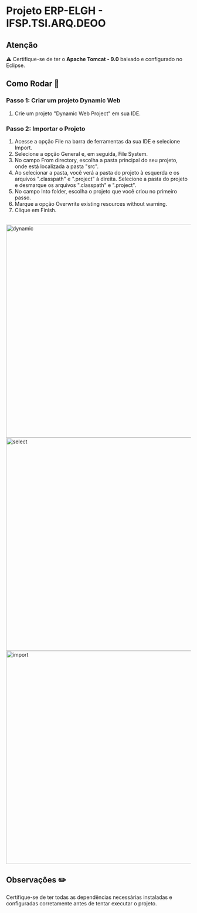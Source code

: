 # Projeto ERP-ELGH - IFSP.TSI.ARQ.DEOO

## Atenção
⚠️ Certifique-se de ter o **Apache Tomcat - 9.0** baixado e configurado no Eclipse.

## Como Rodar 🚀

### Passo 1: Criar um projeto Dynamic Web
1. Crie um projeto "Dynamic Web Project" em sua IDE.

### Passo 2: Importar o Projeto
1. Acesse a opção File na barra de ferramentas da sua IDE e selecione Import.
2. Selecione a opção General e, em seguida, File System.
3. No campo From directory, escolha a pasta principal do seu projeto, onde está localizada a pasta "src".
4. Ao selecionar a pasta, você verá a pasta do projeto à esquerda e os arquivos ".classpath" e ".project" à direita. Selecione a pasta do projeto e desmarque os arquivos ".classpath" e ".project".
5. No campo Into folder, escolha o projeto que você criou no primeiro passo.
6. Marque a opção Overwrite existing resources without warning.
7. Clique em Finish.

<br>
<img src="https://github.com/RICKBISPO/ERP-ELGH/assets/106879291/70551ab3-6abf-49e4-b219-ebd0efc9da57" alt="dynamic" width="607px" height="580px">
<br>
<img src="https://github.com/RICKBISPO/ERP-ELGH/assets/106879291/ae236db2-41d6-4db2-bae8-b4e3975d14be" alt="select" width="607px" height="580px">
<br>
<img src="https://github.com/RICKBISPO/ERP-ELGH/assets/106879291/a8ead8c1-95e1-4b23-bac7-2a595778fa8f" alt="import" width="607px" height="580px">
<br>

## Observações ✏️

Certifique-se de ter todas as dependências necessárias instaladas e configuradas corretamente antes de tentar executar o projeto.
